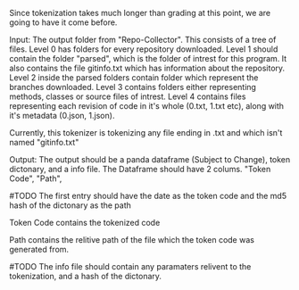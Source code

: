 Since tokenization takes much longer than grading at this point, we are going to have it come before.

Input: The output folder from "Repo-Collector". This consists of a tree of files. 
Level 0 has folders for every repository downloaded. 
Level 1 should contain the folder "parsed", which is the folder of intrest for this program. It also contains the file gitinfo.txt which has information about the repository.
Level 2 inside the parsed folders contain folder which represent the branches downloaded.
Level 3 contains folders either representing methods, classes or source files of intrest.
Level 4 contains files representing each revision of code in it's whole (0.txt, 1.txt etc), along with it's metadata (0.json, 1.json).

Currently, this tokenizer is tokenizing any file ending in .txt and which isn't named "gitinfo.txt"

Output:
The output should be a panda dataframe (Subject to Change), token dictonary, and a info file.
The Dataframe should have 2 colums.
"Token Code", "Path", 

#TODO The first entry should have the date as the token code and the md5 hash of the dictonary as the path

Token Code contains the tokenized code

Path contains the relitive path of the file which the token code was generated from. 

#TODO The info file should contain any paramaters relivent to the tokenization, and a hash of the dictonary.